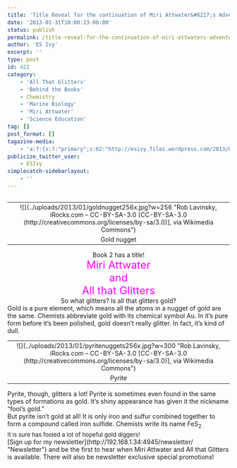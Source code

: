 ```yaml
---
title: 'Title Reveal for the continuation of Miri Attwater&#8217;s Adventures, Miri Attwater and All that Glitters'
date: '2013-01-31T10:00:23-06:00'
status: publish
permalink: /title-reveal-for-the-continuation-of-miri-attwaters-adventures-miri-attwater-and-all-that-glitters
author: 'ES Ivy'
excerpt: ''
type: post
id: 422
category:
    - 'All That Glitters'
    - 'Behind the Books'
    - Chemistry
    - 'Marine Biology'
    - 'Miri Attwater'
    - 'Science Education'
tag: []
post_format: []
tagazine-media:
    - 'a:7:{s:7:"primary";s:62:"http://esivy.files.wordpress.com/2013/01/pyritenuggets256x.jpg";s:6:"images";a:2:{s:59:"http://esivy.files.wordpress.com/2013/01/goldnugget256x.jpg";a:6:{s:8:"file_url";s:59:"http://esivy.files.wordpress.com/2013/01/goldnugget256x.jpg";s:5:"width";i:256;s:6:"height";i:265;s:4:"type";s:5:"image";s:4:"area";i:67840;s:9:"file_path";b:0;}s:62:"http://esivy.files.wordpress.com/2013/01/pyritenuggets256x.jpg";a:6:{s:8:"file_url";s:62:"http://esivy.files.wordpress.com/2013/01/pyritenuggets256x.jpg";s:5:"width";i:400;s:6:"height";i:364;s:4:"type";s:5:"image";s:4:"area";i:145600;s:9:"file_path";b:0;}}s:6:"videos";a:0:{}s:11:"image_count";i:2;s:6:"author";i:37195739;s:7:"blog_id";s:8:"40536089";s:9:"mod_stamp";s:19:"2013-01-31 16:28:55";}'
publicize_twitter_user:
    - ESIvy
simplecatch-sidebarlayout:
    - ''
---
```

<table cellpadding="0" cellspacing="0" class="tr-caption-container" style="float: left; margin-right: 1em; text-align: left;"><tbody><tr><td style="text-align: center;">![](../uploads/2013/01/goldnugget256x.jpg?w=256 "Rob Lavinsky, iRocks.com – CC-BY-SA-3.0 [CC-BY-SA-3.0 (http://creativecommons.org/licenses/by-sa/3.0)], via Wikimedia Commons")</td></tr><tr><td class="tr-caption" style="text-align: center;">Gold nugget</td></tr></tbody></table>

<div style="text-align: center;"><span id="goog_153329430"></span><span id="goog_153329431"></span>Book 2 has a title!</div><div style="text-align: center;"><span style="color: magenta;"><span style="font-size: x-large;">Miri Attwater </span></span></div><div style="text-align: center;"><span style="color: magenta;"><span style="font-size: x-large;">and </span></span></div><div style="text-align: center;"><span style="color: magenta;"><span style="font-size: x-large;">All that Glitters</span></span></div><div style="text-align: center;">So what glitters? Is all that glitters gold?</div><div class="separator" style="clear: both; text-align: center;"></div><div style="text-align: center;"></div><div style="text-align: left;"> Gold is a pure element, which means all the atoms in a nugget of gold are the same. Chemists abbreviate gold with its chemical symbol Au. In it’s pure form before it’s been polished, gold doesn’t really glitter. In fact, it’s kind of dull.</div><div style="text-align: left;"></div><div style="text-align: left;"></div><div style="text-align: left;"></div><table cellpadding="0" cellspacing="0" class="tr-caption-container" style="float: right; margin-left: 1em; text-align: right;"><tbody><tr><td style="text-align: center;">![](../uploads/2013/01/pyritenuggets256x.jpg?w=300 "Rob Lavinsky, iRocks.com – CC-BY-SA-3.0 [CC-BY-SA-3.0 (http://creativecommons.org/licenses/by-sa/3.0)], via Wikimedia Commons")</td></tr><tr><td class="tr-caption" style="text-align: center;">Pyrite</td></tr></tbody></table>

<div style="text-align: left;"></div><div style="text-align: left;"></div><div style="text-align: left;"></div><div style="text-align: left;"> Pyrite, though, glitters a lot! Pyrite is sometimes even found in the same types of formations as gold. It’s shiny appearance has given it the nickname “fool’s gold.”</div><div style="text-align: left;"></div><div style="text-align: left;"> But pyrite isn’t gold at all! It is only iron and sulfur combined together to form a compound called iron sulfide. Chemists write its name FeS<sub>2 .</sub></div><div style="text-align: left;"><sub> </sub></div><div style="text-align: left;"><sub><span style="font-size: small;"><span style="font-size: small;"> It</span> is sure has fooled a lot of ho<span style="font-size: small;">peful gold diggers<span style="font-size: small;">!</span></span></span></sub></div>[Sign up for my newsletter](http://192.168.1.34:4945/newsletter/ "Newsletter") and be the first to hear when Miri Attwater and All that Glitters is available. There will also be newsletter exclusive special promotions!